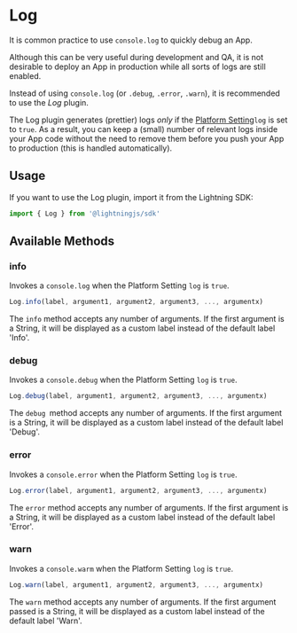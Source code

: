 # Log

It is common practice to use `console.log` to quickly debug an App.

Although this can be very useful during development and QA, it is not desirable to deploy an App in production while all sorts of logs are still enabled.

Instead of using `console.log` (or `.debug`, `.error`, `.warn`), it is recommended to use the *Log* plugin.

The Log plugin generates (prettier) logs *only* if the [Platform Setting](settings.md#platform-settings)`log` is set to `true`. As a result, you can keep a (small) number of relevant logs inside your App code without the need to remove them before you push your App to production (this is handled automatically).

## Usage

If you want to use the Log plugin, import it from the Lightning SDK:

```js
import { Log } from '@lightningjs/sdk'
```
## Available Methods

### info

Invokes a `console.log` when the Platform Setting `log` is `true`.

```js
Log.info(label, argument1, argument2, argument3, ..., argumentx)
```

The `info` method accepts any number of arguments. If the first argument is a String, it will be displayed as a custom label instead of the default label 'Info'.

### debug

Invokes a `console.debug` when the Platform Setting `log` is `true`.

```js
Log.debug(label, argument1, argument2, argument3, ..., argumentx)
```

The `debug `method accepts any number of arguments. If the first argument is a String, it will be displayed as a custom label instead of the default label 'Debug'.

### error

Invokes a `console.error` when the Platform Setting `log` is `true`.

```js
Log.error(label, argument1, argument2, argument3, ..., argumentx)
```

The `error` method accepts any number of arguments. If the first argument is a String, it will be displayed as a custom label instead of the default label 'Error'.

### warn

Invokes a `console.warm` when the Platform Setting `log` is `true`.

```js
Log.warn(label, argument1, argument2, argument3, ..., argumentx)
```

The `warn` method accepts any number of arguments. If the first argument passed is a String, it will be displayed as a custom label instead of the default label 'Warn'.
